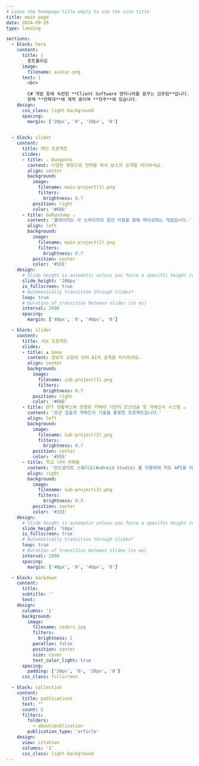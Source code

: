 ```yaml
---
# Leave the homepage title empty to use the site title
title: main page
date: 2024-09-26
type: landing

sections:
  - block: hero
    content:
      title: |
        포트폴리오
      image:
        filename: avatar.png
      text: |
        <br>
        
        C# 개발 등에 숙련된 **Client Software 엔지니어를 꿈꾸는 김유림**입니다. 
        현재 **전북대**에 재학 중이며 **전주**에 있습니다.
    design:
      css_class: light-background
      spacing:
        margin: ['20px', '0', '20px', '0']        
  

  - block: slider
    content:
      title: 메인 프로젝트
      slides:
      - title: ⚔️ Dungeons
        content: 다양한 영웅으로 전략을 짜서 보스의 공격을 저지하세요.
        align: center
        background:
          image:
            filename: main-project(1).png
            filters:
              brightness: 0.7
          position: right
          color: '#666'
      - title: GoRunJump ☕️
        content: '플레이어는 각 스테이지의 골인 지점을 향해 레이싱하는 게임입니다.'
        align: left
        background:
          image:
            filename: main-project(2).png
            filters:
              brightness: 0.7
          position: center
          color: '#555'
    design:
      # Slide height is automatic unless you force a specific height (e.g. '400px')
      slide_height: '200px'
      is_fullscreen: true
      # Automatically transition through slides?
      loop: true
      # Duration of transition between slides (in ms)
      interval: 2000
      spacing:
        margin: ['40px', '0', '40px', '0'] 

  - block: slider
    content:
      title: 서브 프로젝트
      slides:
      - title: ♟️ Gone
        content: 정보국 요원이 되어 AI의 공격을 저지하세요.
        align: center
        background:
          image:
            filename: sub-project(1).png
            filters:
              brightness: 0.7
          position: right
          color: '#666'
      - title: OTT 셋톱박스에 연결된 카메라 기반의 모션검출 및 객체인식 시스템 ☕️
        content: '모션 검출과 객체인식 기술을 활용한 프로젝트입니다.'
        align: left
        background:
          image:
            filename: sub-project(2).png
            filters:
              brightness: 0.7
          position: center
          color: '#555'
      - title: 학교 너머 카페들
        content: '안드로이트 스튜디오(Android Studio) 를 이용하여 지도 API를 이용한 카페 추천 앱을 만들었습니다.'
        align: right
        background:
          image:
            filename: sub-project(3).png
            filters:
              brightness: 0.5
          position: center
          color: '#333'
    design:
      # Slide height is automatic unless you force a specific height (e.g. '400px')
      slide_height: '50px'
      is_fullscreen: true
      # Automatically transition through slides?
      loop: true
      # Duration of transition between slides (in ms)
      interval: 2000
      spacing:
        margin: ['40px', '0', '40px', '0']       

  - block: markdown
    content:
      title:
      subtitle: ''
      text:
    design:
      columns: '1'
      background:
        image: 
          filename: coders.jpg
          filters:
            brightness: 1
          parallax: false
          position: center
          size: cover
          text_color_light: true
      spacing:
        padding: ['20px', '0', '20px', '0']
      css_class: fullscreen

  - block: collection
    content:
      title: publications
      text: ""
      count: 5
      filters:
        folders:
          - about/publication
        publication_type: 'article'
    design:
      view: citation
      columns: '1'
      css_class: light-background
---
```

